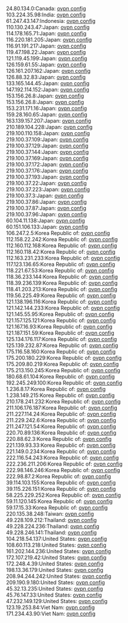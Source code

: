 24.80.134.0:Canada: [ovpn config](vpn/24_80_134_0.ovpn)  
103.224.35.98:India: [ovpn config](vpn/103_224_35_98.ovpn)  
61.247.43.147:Indonesia: [ovpn config](vpn/61_247_43_147.ovpn)  
110.130.243.47:Japan: [ovpn config](vpn/110_130_243_47.ovpn)  
114.178.165.71:Japan: [ovpn config](vpn/114_178_165_71.ovpn)  
116.220.181.205:Japan: [ovpn config](vpn/116_220_181_205.ovpn)  
116.91.191.217:Japan: [ovpn config](vpn/116_91_191_217.ovpn)  
119.47.198.22:Japan: [ovpn config](vpn/119_47_198_22.ovpn)  
121.119.45.199:Japan: [ovpn config](vpn/121_119_45_199.ovpn)  
126.159.61.55:Japan: [ovpn config](vpn/126_159_61_55.ovpn)  
126.161.207.162:Japan: [ovpn config](vpn/126_161_207_162.ovpn)  
126.88.32.83:Japan: [ovpn config](vpn/126_88_32_83.ovpn)  
133.165.144.45:Japan: [ovpn config](vpn/133_165_144_45.ovpn)  
147.192.114.152:Japan: [ovpn config](vpn/147_192_114_152.ovpn)  
153.156.26.8:Japan: [ovpn config](vpn/153_156_26_8.ovpn)  
153.156.26.8:Japan: [ovpn config](vpn/153_156_26_8.ovpn)  
153.231.171.16:Japan: [ovpn config](vpn/153_231_171_16.ovpn)  
159.28.160.65:Japan: [ovpn config](vpn/159_28_160_65.ovpn)  
163.139.157.207:Japan: [ovpn config](vpn/163_139_157_207.ovpn)  
210.189.104.228:Japan: [ovpn config](vpn/210_189_104_228.ovpn)  
219.100.110.158:Japan: [ovpn config](vpn/219_100_110_158.ovpn)  
219.100.37.109:Japan: [ovpn config](vpn/219_100_37_109.ovpn)  
219.100.37.129:Japan: [ovpn config](vpn/219_100_37_129.ovpn)  
219.100.37.144:Japan: [ovpn config](vpn/219_100_37_144.ovpn)  
219.100.37.169:Japan: [ovpn config](vpn/219_100_37_169.ovpn)  
219.100.37.172:Japan: [ovpn config](vpn/219_100_37_172.ovpn)  
219.100.37.176:Japan: [ovpn config](vpn/219_100_37_176.ovpn)  
219.100.37.193:Japan: [ovpn config](vpn/219_100_37_193.ovpn)  
219.100.37.22:Japan: [ovpn config](vpn/219_100_37_22.ovpn)  
219.100.37.223:Japan: [ovpn config](vpn/219_100_37_223.ovpn)  
219.100.37.3:Japan: [ovpn config](vpn/219_100_37_3.ovpn)  
219.100.37.86:Japan: [ovpn config](vpn/219_100_37_86.ovpn)  
219.100.37.87:Japan: [ovpn config](vpn/219_100_37_87.ovpn)  
219.100.37.96:Japan: [ovpn config](vpn/219_100_37_96.ovpn)  
60.104.11.138:Japan: [ovpn config](vpn/60_104_11_138.ovpn)  
60.151.106.133:Japan: [ovpn config](vpn/60_151_106_133.ovpn)  
106.247.2.5:Korea Republic of: [ovpn config](vpn/106_247_2_5.ovpn)  
112.158.22.242:Korea Republic of: [ovpn config](vpn/112_158_22_242.ovpn)  
112.160.112.168:Korea Republic of: [ovpn config](vpn/112_160_112_168.ovpn)  
112.160.118.42:Korea Republic of: [ovpn config](vpn/112_160_118_42.ovpn)  
112.163.231.233:Korea Republic of: [ovpn config](vpn/112_163_231_233.ovpn)  
117.123.136.65:Korea Republic of: [ovpn config](vpn/117_123_136_65.ovpn)  
118.221.67.53:Korea Republic of: [ovpn config](vpn/118_221_67_53.ovpn)  
118.36.233.144:Korea Republic of: [ovpn config](vpn/118_36_233_144.ovpn)  
118.39.236.139:Korea Republic of: [ovpn config](vpn/118_39_236_139.ovpn)  
118.41.203.213:Korea Republic of: [ovpn config](vpn/118_41_203_213.ovpn)  
119.56.225.49:Korea Republic of: [ovpn config](vpn/119_56_225_49.ovpn)  
121.138.196.116:Korea Republic of: [ovpn config](vpn/121_138_196_116.ovpn)  
121.142.144.233:Korea Republic of: [ovpn config](vpn/121_142_144_233.ovpn)  
121.145.55.95:Korea Republic of: [ovpn config](vpn/121_145_55_95.ovpn)  
121.157.125.121:Korea Republic of: [ovpn config](vpn/121_157_125_121.ovpn)  
121.167.16.93:Korea Republic of: [ovpn config](vpn/121_167_16_93.ovpn)  
121.187.151.59:Korea Republic of: [ovpn config](vpn/121_187_151_59.ovpn)  
125.134.176.117:Korea Republic of: [ovpn config](vpn/125_134_176_117.ovpn)  
125.139.232.87:Korea Republic of: [ovpn config](vpn/125_139_232_87.ovpn)  
175.116.58.160:Korea Republic of: [ovpn config](vpn/175_116_58_160.ovpn)  
175.200.180.229:Korea Republic of: [ovpn config](vpn/175_200_180_229.ovpn)  
175.209.80.219:Korea Republic of: [ovpn config](vpn/175_209_80_219.ovpn)  
175.213.150.245:Korea Republic of: [ovpn config](vpn/175_213_150_245.ovpn)  
180.68.61.104:Korea Republic of: [ovpn config](vpn/180_68_61_104.ovpn)  
192.245.249.100:Korea Republic of: [ovpn config](vpn/192_245_249_100.ovpn)  
1.236.8.17:Korea Republic of: [ovpn config](vpn/1_236_8_17.ovpn)  
1.238.149.215:Korea Republic of: [ovpn config](vpn/1_238_149_215.ovpn)  
210.178.241.232:Korea Republic of: [ovpn config](vpn/210_178_241_232.ovpn)  
211.106.176.187:Korea Republic of: [ovpn config](vpn/211_106_176_187.ovpn)  
211.227.114.24:Korea Republic of: [ovpn config](vpn/211_227_114_24.ovpn)  
211.229.242.6:Korea Republic of: [ovpn config](vpn/211_229_242_6.ovpn)  
211.247.121.54:Korea Republic of: [ovpn config](vpn/211_247_121_54.ovpn)  
220.70.89.136:Korea Republic of: [ovpn config](vpn/220_70_89_136.ovpn)  
220.88.62.3:Korea Republic of: [ovpn config](vpn/220_88_62_3.ovpn)  
221.139.93.33:Korea Republic of: [ovpn config](vpn/221_139_93_33.ovpn)  
221.149.0.234:Korea Republic of: [ovpn config](vpn/221_149_0_234.ovpn)  
222.116.54.243:Korea Republic of: [ovpn config](vpn/222_116_54_243.ovpn)  
222.236.211.206:Korea Republic of: [ovpn config](vpn/222_236_211_206.ovpn)  
222.98.146.246:Korea Republic of: [ovpn config](vpn/222_98_146_246.ovpn)  
222.98.87.2:Korea Republic of: [ovpn config](vpn/222_98_87_2.ovpn)  
39.114.103.155:Korea Republic of: [ovpn config](vpn/39_114_103_155.ovpn)  
39.115.226.151:Korea Republic of: [ovpn config](vpn/39_115_226_151.ovpn)  
58.225.229.252:Korea Republic of: [ovpn config](vpn/58_225_229_252.ovpn)  
59.11.120.145:Korea Republic of: [ovpn config](vpn/59_11_120_145.ovpn)  
59.17.15.33:Korea Republic of: [ovpn config](vpn/59_17_15_33.ovpn)  
220.135.38.248:Taiwan: [ovpn config](vpn/220_135_38_248.ovpn)  
49.228.109.212:Thailand: [ovpn config](vpn/49_228_109_212.ovpn)  
49.228.224.236:Thailand: [ovpn config](vpn/49_228_224_236.ovpn)  
49.228.246.141:Thailand: [ovpn config](vpn/49_228_246_141.ovpn)  
104.218.54.137:United States: [ovpn config](vpn/104_218_54_137.ovpn)  
108.60.113.218:United States: [ovpn config](vpn/108_60_113_218.ovpn)  
161.202.144.236:United States: [ovpn config](vpn/161_202_144_236.ovpn)  
172.107.219.42:United States: [ovpn config](vpn/172_107_219_42.ovpn)  
172.248.4.39:United States: [ovpn config](vpn/172_248_4_39.ovpn)  
198.13.36.179:United States: [ovpn config](vpn/198_13_36_179.ovpn)  
208.94.244.242:United States: [ovpn config](vpn/208_94_244_242.ovpn)  
209.190.9.180:United States: [ovpn config](vpn/209_190_9_180.ovpn)  
45.32.13.235:United States: [ovpn config](vpn/45_32_13_235.ovpn)  
45.76.147.33:United States: [ovpn config](vpn/45_76_147_33.ovpn)  
47.232.149.129:United States: [ovpn config](vpn/47_232_149_129.ovpn)  
123.19.253.84:Viet Nam: [ovpn config](vpn/123_19_253_84.ovpn)  
171.234.43.90:Viet Nam: [ovpn config](vpn/171_234_43_90.ovpn)  
